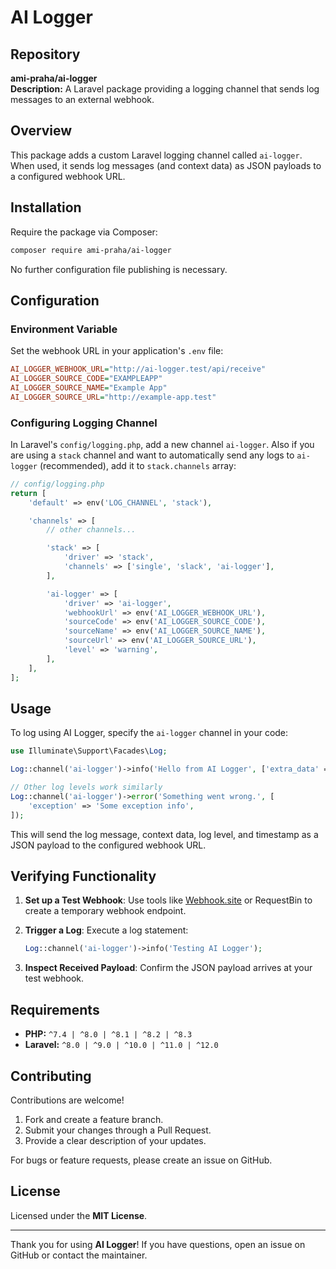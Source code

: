 # AI Logger

## Repository
**ami-praha/ai-logger**  
**Description:** A Laravel package providing a logging channel that sends log messages to an external webhook.

## Overview
This package adds a custom Laravel logging channel called `ai-logger`. When used, it sends log messages (and context data) as JSON payloads to a configured webhook URL.

## Installation
Require the package via Composer:

```sh
composer require ami-praha/ai-logger
```

No further configuration file publishing is necessary.

## Configuration
### Environment Variable
Set the webhook URL in your application's `.env` file:

```ini
AI_LOGGER_WEBHOOK_URL="http://ai-logger.test/api/receive"
AI_LOGGER_SOURCE_CODE="EXAMPLEAPP"
AI_LOGGER_SOURCE_NAME="Example App"
AI_LOGGER_SOURCE_URL="http://example-app.test"
```

### Configuring Logging Channel
In Laravel's `config/logging.php`, add a new channel `ai-logger`. Also if you are using a `stack` channel and want to automatically send any logs to `ai-logger` (recommended), add it to `stack.channels` array:

```php
// config/logging.php
return [
    'default' => env('LOG_CHANNEL', 'stack'),

    'channels' => [
        // other channels...

        'stack' => [
            'driver' => 'stack',
            'channels' => ['single', 'slack', 'ai-logger'],
        ],

        'ai-logger' => [
            'driver' => 'ai-logger',
            'webhookUrl' => env('AI_LOGGER_WEBHOOK_URL'),
            'sourceCode' => env('AI_LOGGER_SOURCE_CODE'),
            'sourceName' => env('AI_LOGGER_SOURCE_NAME'),
            'sourceUrl' => env('AI_LOGGER_SOURCE_URL'),
            'level' => 'warning',
        ],
    ],
];
```

## Usage
To log using AI Logger, specify the `ai-logger` channel in your code:

```php
use Illuminate\Support\Facades\Log;

Log::channel('ai-logger')->info('Hello from AI Logger', ['extra_data' => 'test']);

// Other log levels work similarly
Log::channel('ai-logger')->error('Something went wrong.', [
    'exception' => 'Some exception info',
]);
```

This will send the log message, context data, log level, and timestamp as a JSON payload to the configured webhook URL.

## Verifying Functionality
1. **Set up a Test Webhook**: Use tools like [Webhook.site](https://webhook.site) or RequestBin to create a temporary webhook endpoint.
2. **Trigger a Log**: Execute a log statement:
   
   ```php
   Log::channel('ai-logger')->info('Testing AI Logger');
   ```

3. **Inspect Received Payload**: Confirm the JSON payload arrives at your test webhook.

## Requirements
- **PHP:** `^7.4 | ^8.0 | ^8.1 | ^8.2 | ^8.3`
- **Laravel:** `^8.0 | ^9.0 | ^10.0 | ^11.0 | ^12.0`

## Contributing
Contributions are welcome!

1. Fork and create a feature branch.
2. Submit your changes through a Pull Request.
3. Provide a clear description of your updates.

For bugs or feature requests, please create an issue on GitHub.

## License
Licensed under the **MIT License**.

---
Thank you for using **AI Logger**! If you have questions, open an issue on GitHub or contact the maintainer.